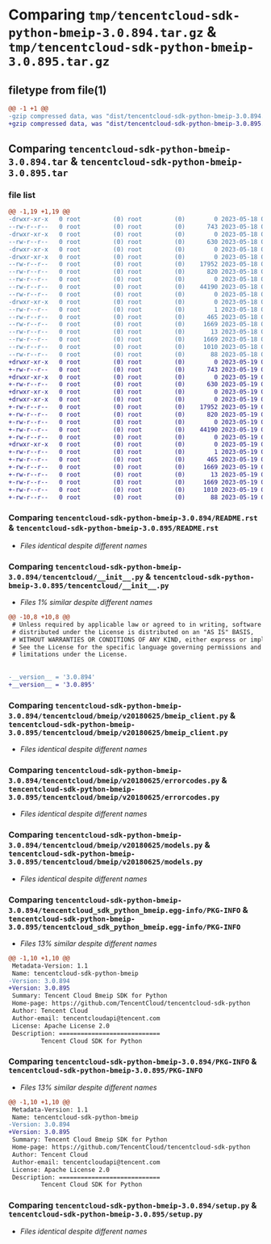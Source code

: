 # Comparing `tmp/tencentcloud-sdk-python-bmeip-3.0.894.tar.gz` & `tmp/tencentcloud-sdk-python-bmeip-3.0.895.tar.gz`

## filetype from file(1)

```diff
@@ -1 +1 @@
-gzip compressed data, was "dist/tencentcloud-sdk-python-bmeip-3.0.894.tar", last modified: Thu May 18 00:17:26 2023, max compression
+gzip compressed data, was "dist/tencentcloud-sdk-python-bmeip-3.0.895.tar", last modified: Fri May 19 02:43:26 2023, max compression
```

## Comparing `tencentcloud-sdk-python-bmeip-3.0.894.tar` & `tencentcloud-sdk-python-bmeip-3.0.895.tar`

### file list

```diff
@@ -1,19 +1,19 @@
-drwxr-xr-x   0 root         (0) root         (0)        0 2023-05-18 00:17:26.000000 tencentcloud-sdk-python-bmeip-3.0.894/
--rw-r--r--   0 root         (0) root         (0)      743 2023-05-18 00:17:26.000000 tencentcloud-sdk-python-bmeip-3.0.894/README.rst
-drwxr-xr-x   0 root         (0) root         (0)        0 2023-05-18 00:17:26.000000 tencentcloud-sdk-python-bmeip-3.0.894/tencentcloud/
--rw-r--r--   0 root         (0) root         (0)      630 2023-05-18 00:17:26.000000 tencentcloud-sdk-python-bmeip-3.0.894/tencentcloud/__init__.py
-drwxr-xr-x   0 root         (0) root         (0)        0 2023-05-18 00:17:26.000000 tencentcloud-sdk-python-bmeip-3.0.894/tencentcloud/bmeip/
-drwxr-xr-x   0 root         (0) root         (0)        0 2023-05-18 00:17:26.000000 tencentcloud-sdk-python-bmeip-3.0.894/tencentcloud/bmeip/v20180625/
--rw-r--r--   0 root         (0) root         (0)    17952 2023-05-18 00:17:26.000000 tencentcloud-sdk-python-bmeip-3.0.894/tencentcloud/bmeip/v20180625/bmeip_client.py
--rw-r--r--   0 root         (0) root         (0)      820 2023-05-18 00:17:26.000000 tencentcloud-sdk-python-bmeip-3.0.894/tencentcloud/bmeip/v20180625/errorcodes.py
--rw-r--r--   0 root         (0) root         (0)        0 2023-05-18 00:17:26.000000 tencentcloud-sdk-python-bmeip-3.0.894/tencentcloud/bmeip/v20180625/__init__.py
--rw-r--r--   0 root         (0) root         (0)    44190 2023-05-18 00:17:26.000000 tencentcloud-sdk-python-bmeip-3.0.894/tencentcloud/bmeip/v20180625/models.py
--rw-r--r--   0 root         (0) root         (0)        0 2023-05-18 00:17:26.000000 tencentcloud-sdk-python-bmeip-3.0.894/tencentcloud/bmeip/__init__.py
-drwxr-xr-x   0 root         (0) root         (0)        0 2023-05-18 00:17:26.000000 tencentcloud-sdk-python-bmeip-3.0.894/tencentcloud_sdk_python_bmeip.egg-info/
--rw-r--r--   0 root         (0) root         (0)        1 2023-05-18 00:17:26.000000 tencentcloud-sdk-python-bmeip-3.0.894/tencentcloud_sdk_python_bmeip.egg-info/dependency_links.txt
--rw-r--r--   0 root         (0) root         (0)      465 2023-05-18 00:17:26.000000 tencentcloud-sdk-python-bmeip-3.0.894/tencentcloud_sdk_python_bmeip.egg-info/SOURCES.txt
--rw-r--r--   0 root         (0) root         (0)     1669 2023-05-18 00:17:26.000000 tencentcloud-sdk-python-bmeip-3.0.894/tencentcloud_sdk_python_bmeip.egg-info/PKG-INFO
--rw-r--r--   0 root         (0) root         (0)       13 2023-05-18 00:17:26.000000 tencentcloud-sdk-python-bmeip-3.0.894/tencentcloud_sdk_python_bmeip.egg-info/top_level.txt
--rw-r--r--   0 root         (0) root         (0)     1669 2023-05-18 00:17:26.000000 tencentcloud-sdk-python-bmeip-3.0.894/PKG-INFO
--rw-r--r--   0 root         (0) root         (0)     1010 2023-05-18 00:17:26.000000 tencentcloud-sdk-python-bmeip-3.0.894/setup.py
--rw-r--r--   0 root         (0) root         (0)       88 2023-05-18 00:17:26.000000 tencentcloud-sdk-python-bmeip-3.0.894/setup.cfg
+drwxr-xr-x   0 root         (0) root         (0)        0 2023-05-19 02:43:26.000000 tencentcloud-sdk-python-bmeip-3.0.895/
+-rw-r--r--   0 root         (0) root         (0)      743 2023-05-19 02:43:25.000000 tencentcloud-sdk-python-bmeip-3.0.895/README.rst
+drwxr-xr-x   0 root         (0) root         (0)        0 2023-05-19 02:43:26.000000 tencentcloud-sdk-python-bmeip-3.0.895/tencentcloud/
+-rw-r--r--   0 root         (0) root         (0)      630 2023-05-19 02:43:25.000000 tencentcloud-sdk-python-bmeip-3.0.895/tencentcloud/__init__.py
+drwxr-xr-x   0 root         (0) root         (0)        0 2023-05-19 02:43:26.000000 tencentcloud-sdk-python-bmeip-3.0.895/tencentcloud/bmeip/
+drwxr-xr-x   0 root         (0) root         (0)        0 2023-05-19 02:43:26.000000 tencentcloud-sdk-python-bmeip-3.0.895/tencentcloud/bmeip/v20180625/
+-rw-r--r--   0 root         (0) root         (0)    17952 2023-05-19 02:43:25.000000 tencentcloud-sdk-python-bmeip-3.0.895/tencentcloud/bmeip/v20180625/bmeip_client.py
+-rw-r--r--   0 root         (0) root         (0)      820 2023-05-19 02:43:25.000000 tencentcloud-sdk-python-bmeip-3.0.895/tencentcloud/bmeip/v20180625/errorcodes.py
+-rw-r--r--   0 root         (0) root         (0)        0 2023-05-19 02:43:25.000000 tencentcloud-sdk-python-bmeip-3.0.895/tencentcloud/bmeip/v20180625/__init__.py
+-rw-r--r--   0 root         (0) root         (0)    44190 2023-05-19 02:43:25.000000 tencentcloud-sdk-python-bmeip-3.0.895/tencentcloud/bmeip/v20180625/models.py
+-rw-r--r--   0 root         (0) root         (0)        0 2023-05-19 02:43:25.000000 tencentcloud-sdk-python-bmeip-3.0.895/tencentcloud/bmeip/__init__.py
+drwxr-xr-x   0 root         (0) root         (0)        0 2023-05-19 02:43:26.000000 tencentcloud-sdk-python-bmeip-3.0.895/tencentcloud_sdk_python_bmeip.egg-info/
+-rw-r--r--   0 root         (0) root         (0)        1 2023-05-19 02:43:26.000000 tencentcloud-sdk-python-bmeip-3.0.895/tencentcloud_sdk_python_bmeip.egg-info/dependency_links.txt
+-rw-r--r--   0 root         (0) root         (0)      465 2023-05-19 02:43:26.000000 tencentcloud-sdk-python-bmeip-3.0.895/tencentcloud_sdk_python_bmeip.egg-info/SOURCES.txt
+-rw-r--r--   0 root         (0) root         (0)     1669 2023-05-19 02:43:26.000000 tencentcloud-sdk-python-bmeip-3.0.895/tencentcloud_sdk_python_bmeip.egg-info/PKG-INFO
+-rw-r--r--   0 root         (0) root         (0)       13 2023-05-19 02:43:26.000000 tencentcloud-sdk-python-bmeip-3.0.895/tencentcloud_sdk_python_bmeip.egg-info/top_level.txt
+-rw-r--r--   0 root         (0) root         (0)     1669 2023-05-19 02:43:26.000000 tencentcloud-sdk-python-bmeip-3.0.895/PKG-INFO
+-rw-r--r--   0 root         (0) root         (0)     1010 2023-05-19 02:43:25.000000 tencentcloud-sdk-python-bmeip-3.0.895/setup.py
+-rw-r--r--   0 root         (0) root         (0)       88 2023-05-19 02:43:26.000000 tencentcloud-sdk-python-bmeip-3.0.895/setup.cfg
```

### Comparing `tencentcloud-sdk-python-bmeip-3.0.894/README.rst` & `tencentcloud-sdk-python-bmeip-3.0.895/README.rst`

 * *Files identical despite different names*

### Comparing `tencentcloud-sdk-python-bmeip-3.0.894/tencentcloud/__init__.py` & `tencentcloud-sdk-python-bmeip-3.0.895/tencentcloud/__init__.py`

 * *Files 1% similar despite different names*

```diff
@@ -10,8 +10,8 @@
 # Unless required by applicable law or agreed to in writing, software
 # distributed under the License is distributed on an "AS IS" BASIS,
 # WITHOUT WARRANTIES OR CONDITIONS OF ANY KIND, either express or implied.
 # See the License for the specific language governing permissions and
 # limitations under the License.
 
 
-__version__ = '3.0.894'
+__version__ = '3.0.895'
```

### Comparing `tencentcloud-sdk-python-bmeip-3.0.894/tencentcloud/bmeip/v20180625/bmeip_client.py` & `tencentcloud-sdk-python-bmeip-3.0.895/tencentcloud/bmeip/v20180625/bmeip_client.py`

 * *Files identical despite different names*

### Comparing `tencentcloud-sdk-python-bmeip-3.0.894/tencentcloud/bmeip/v20180625/errorcodes.py` & `tencentcloud-sdk-python-bmeip-3.0.895/tencentcloud/bmeip/v20180625/errorcodes.py`

 * *Files identical despite different names*

### Comparing `tencentcloud-sdk-python-bmeip-3.0.894/tencentcloud/bmeip/v20180625/models.py` & `tencentcloud-sdk-python-bmeip-3.0.895/tencentcloud/bmeip/v20180625/models.py`

 * *Files identical despite different names*

### Comparing `tencentcloud-sdk-python-bmeip-3.0.894/tencentcloud_sdk_python_bmeip.egg-info/PKG-INFO` & `tencentcloud-sdk-python-bmeip-3.0.895/tencentcloud_sdk_python_bmeip.egg-info/PKG-INFO`

 * *Files 13% similar despite different names*

```diff
@@ -1,10 +1,10 @@
 Metadata-Version: 1.1
 Name: tencentcloud-sdk-python-bmeip
-Version: 3.0.894
+Version: 3.0.895
 Summary: Tencent Cloud Bmeip SDK for Python
 Home-page: https://github.com/TencentCloud/tencentcloud-sdk-python
 Author: Tencent Cloud
 Author-email: tencentcloudapi@tencent.com
 License: Apache License 2.0
 Description: ============================
         Tencent Cloud SDK for Python
```

### Comparing `tencentcloud-sdk-python-bmeip-3.0.894/PKG-INFO` & `tencentcloud-sdk-python-bmeip-3.0.895/PKG-INFO`

 * *Files 13% similar despite different names*

```diff
@@ -1,10 +1,10 @@
 Metadata-Version: 1.1
 Name: tencentcloud-sdk-python-bmeip
-Version: 3.0.894
+Version: 3.0.895
 Summary: Tencent Cloud Bmeip SDK for Python
 Home-page: https://github.com/TencentCloud/tencentcloud-sdk-python
 Author: Tencent Cloud
 Author-email: tencentcloudapi@tencent.com
 License: Apache License 2.0
 Description: ============================
         Tencent Cloud SDK for Python
```

### Comparing `tencentcloud-sdk-python-bmeip-3.0.894/setup.py` & `tencentcloud-sdk-python-bmeip-3.0.895/setup.py`

 * *Files identical despite different names*

